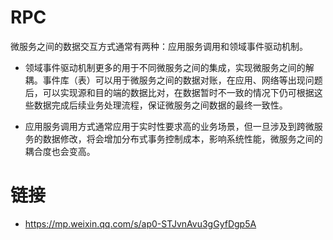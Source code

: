 # RPC

微服务之间的数据交互方式通常有两种：应用服务调用和领域事件驱动机制。

- 领域事件驱动机制更多的用于不同微服务之间的集成，实现微服务之间的解耦。事件库（表）可以用于微服务之间的数据对账，在应用、网络等出现问题后，可以实现源和目的端的数据比对，在数据暂时不一致的情况下仍可根据这些数据完成后续业务处理流程，保证微服务之间数据的最终一致性。

- 应用服务调用方式通常应用于实时性要求高的业务场景，但一旦涉及到跨微服务的数据修改，将会增加分布式事务控制成本，影响系统性能，微服务之间的耦合度也会变高。

# 链接

- https://mp.weixin.qq.com/s/ap0-STJvnAvu3gGyfDgp5A